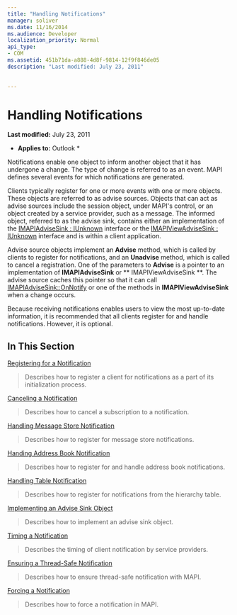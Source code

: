 ```yaml
---
title: "Handling Notifications"
manager: soliver
ms.date: 11/16/2014
ms.audience: Developer
localization_priority: Normal
api_type:
- COM
ms.assetid: 451b71da-a888-4d8f-9814-12f9f846de05
description: "Last modified: July 23, 2011"
 
 
---
```


# Handling Notifications

 **Last modified:** July 23, 2011 
  
 * **Applies to:** Outlook * 
  
Notifications enable one object to inform another object that it has undergone a change. The type of change is referred to as an event. MAPI defines several events for which notifications are generated. 
  
Clients typically register for one or more events with one or more objects. These objects are referred to as advise sources. Objects that can act as advise sources include the session object, under MAPI's control, or an object created by a service provider, such as a message. The informed object, referred to as the advise sink, contains either an implementation of the [IMAPIAdviseSink : IUnknown](imapiadvisesinkiunknown.md) interface or the [IMAPIViewAdviseSink : IUnknown](imapiviewadvisesinkiunknown.md) interface and is within a client application. 
  
Advise source objects implement an **Advise** method, which is called by clients to register for notifications, and an **Unadvise** method, which is called to cancel a registration. One of the parameters to **Advise** is a pointer to an implementation of **IMAPIAdviseSink** or ** IMAPIViewAdviseSink **. The advise source caches this pointer so that it can call [IMAPIAdviseSink::OnNotify](imapiadvisesink-onnotify.md) or one of the methods in **IMAPIViewAdviseSink** when a change occurs. 
  
Because receiving notifications enables users to view the most up-to-date information, it is recommended that all clients register for and handle notifications. However, it is optional.
  
## In This Section

[Registering for a Notification](registering-for-a-notification.md)
  
> Describes how to register a client for notifications as a part of its initialization process.
    
[Canceling a Notification](canceling-a-notification.md)
  
> Describes how to cancel a subscription to a notification.
    
[Handling Message Store Notification](handling-message-store-notification.md)
  
> Describes how to register for message store notifications.
    
[Handing Address Book Notification](handing-address-book-notification.md)
  
> Describes how to register for and handle address book notifications.
    
[Handling Table Notification](handling-table-notification.md)
  
> Describes how to register for notifications from the hierarchy table.
    
[Implementing an Advise Sink Object](implementing-an-advise-sink-object.md)
  
> Describes how to implement an advise sink object.
    
[Timing a Notification](timing-a-notification.md)
  
> Describes the timing of client notification by service providers.
    
[Ensuring a Thread-Safe Notification](ensuring-a-thread-safe-notification.md)
  
> Describes how to ensure thread-safe notification with MAPI.
    
[Forcing a Notification](forcing-a-notification.md)
  
> Describes how to force a notification in MAPI.
    

